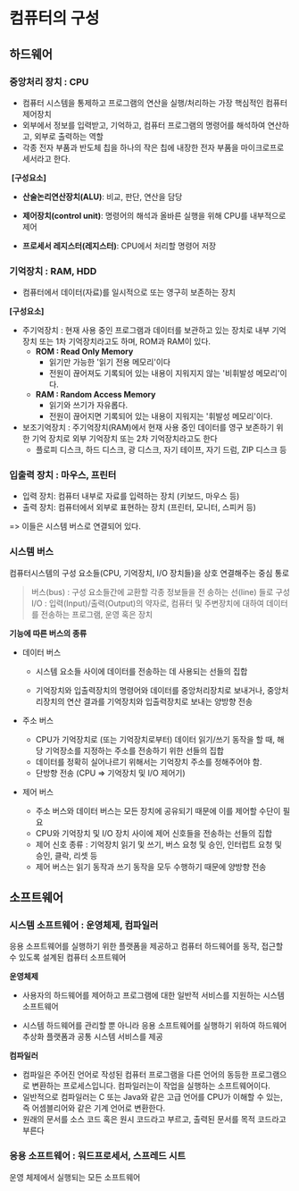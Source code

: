 # 컴퓨터의 구성

## 하드웨어

### 중앙처리 장치 : CPU

- 컴퓨터 시스템을 통제하고 프로그램의 연산을 실행/처리하는 가장 핵심적인 컴퓨터 제어장치
- 외부에서 정보를 입력받고, 기억하고, 컴퓨터 프로그램의 명령어를 해석하여 연산하고, 외부로 출력하는 역할
- 각종 전자 부품과 반도체 칩을 하나의 작은 칩에 내장한 전자 부품을 마이크로프로세서라고 한다.

​	**[구성요소]**

- **산술논리연산장치(ALU)**: 비교, 판단, 연산을 담당

- **제어장치(control unit)**: 명령어의 해석과 올바른 실행을 위해 CPU를 내부적으로 제어

- **프로세서 레지스터(레지스터)**: CPU에서 처리할 명령어 저장



### 기억장치 : RAM, HDD

- 컴퓨터에서 데이터(자료)를 일시적으로 또는 영구히 보존하는 장치

**[구성요소]**

- 주기억장치
  : 현재 사용 중인 프로그램과 데이터를 보관하고 있는 장치로 내부 기억장치 또는 1차 기억장치라고도 하며, ROM과 RAM이 있다.
  - **ROM : Read Only Memory**
    - 읽기만 가능한 '읽기 전용 메모리'이다
    - 전원이 끊어져도 기록되어 있는 내용이 지워지지 않는 '비휘발성 메모리'이다.
  - **RAM : Random Access Memory**
    - 읽기와 쓰기가 자유롭다.
    - 전원이 끊어지면 기록되어 있는 내용이 지워지는 '휘발성 메모리'이다.
- 보조기억장치
  : 주기억장치(RAM)에서 현재 사용 중인 데이터를 영구 보존하기 위한 기억 장치로 외부 기억장치 또는 2차 기억장치라고도 한다
  - 플로피 디스크, 하드 디스크, 광 디스크, 자기 테이프, 자기 드럼, ZIP 디스크 등



### 입출력 장치 : 마우스, 프린터

- 입력 장치: 컴퓨터 내부로 자료를 입력하는 장치 (키보드, 마우스 등)
- 출력 장치: 컴퓨터에서 외부로 표현하는 장치 (프린터, 모니터, 스피커 등)



=> 이들은 시스템 버스로 연결되어 있다. 



### 시스템 버스

컴퓨터시스템의 구성 요소들(CPU, 기억장치, I/O 장치들)을 상호 연결해주는 중심 통로

> 버스(bus) : 구성 요소들간에 교환할 각종 정보들을 전 송하는 선(line) 들로 구성  
> I/O : 입력(Input)/출력(Output)의 약자로, 컴퓨터 및 주변장치에 대하여 데이터를 전송하는 프로그램, 운영 혹은 장치


**기능에 따른 버스의 종류**

- 데이터 버스

  - 시스템 요소들 사이에 데이터를 전송하는 데 사용되는 선들의 집합	

  - 기억장치와 입출력장치의 명령어와 데이터를 중앙처리장치로 보내거나, 중앙처리장치의 연산 결과를 기억장치와 입출력장치로 보내는 양방향 전송

- 주소 버스
  - CPU가 기억장치로 (또는 기억장치로부터) 데이터 읽기/쓰기 동작을 할 때, 해당 기억장소를 지정하는 주소를 전송하기 위한 선들의 집합
  - 데이터를 정확히 실어나르기 위해서는 기억장치 주소를 정해주어야 함.
  - 단방향 전송 (CPU => 기억장치 및 I/O 제어기)
- 제어 버스
  - 주소 버스와 데이터 버스는 모든 장치에 공유되기 때문에 이를 제어할 수단이 필요
  - CPU와 기억장치 및 I/O 장치 사이에 제어 신호들을 전송하는 선들의 집합
  - 제어 신호 종류 : 기억장치 읽기 및 쓰기, 버스 요청 및 승인, 인터럽트 요청 및 승인, 클락, 리셋 등
  - 제어 버스는 읽기 동작과 쓰기 동작을 모두 수행하기 때문에 양방향 전송



## 소프트웨어

### 시스템 소프트웨어 : 운영체제, 컴파일러

응용 소프트웨어를 실행하기 위한 플랫폼을 제공하고 컴퓨터 하드웨어를 동작, 접근할 수 있도록 설계된 컴퓨터 소프트웨어

**운영체제**

- 사용자의 하드웨어를 제어하고 프로그램에 대한 일반적 서비스를 지원하는 시스템 소프트웨어

- 시스템 하드웨어를 관리할 뿐 아니라 응용 소프트웨어를 실행하기 위하여 하드웨어 추상화 플랫폼과 공통 시스템 서비스를 제공



**컴파일러**

- 컴파일은 주어진 언어로 작성된 컴퓨터 프로그램을 다른 언어의 동등한 프로그램으로 변환하는 프로세스입니다. 컴파일러는이 작업을 실행하는 소프트웨어이다.
- 일반적으로 컴파일러는 C 또는 Java와 같은 고급 언어를 CPU가 이해할 수 있는, 즉 어셈블리어와 같은 기계 언어로 변환한다. 
- 원래의 문서를 소스 코드 혹은 원시 코드라고 부르고, 출력된 문서를 목적 코드라고 부른다



### 응용 소프트웨어 : 워드프로세서, 스프레드 시트

운영 체제에서 실행되는 모든 소프트웨어

### 



